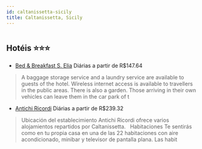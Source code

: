 ```yaml
---
id: caltanissetta-sicily
title: Caltanissetta, Sicily
---
```


<center><img src="https://assets.cosmos-data.com/1/0155a63214ea9d074b758a302ea1f300/499257.jpg" alt="" /></center>


## Hotéis ⭐️⭐️⭐️

-    [Bed & Breakfast S. Elia](https://www.hurb.com/aud/https://www.hurb.com/hoteis/caltanissetta/bed-breakfast-s-elia-JNP-JP884129?cmp=18055) Diárias a partir de R$147.64
   > A baggage storage service and a laundry service are available to guests of the hotel. Wireless internet access is available to travellers in the public areas. There is also a garden. Those arriving in their own vehicles can leave them in the car park of t
-    [Antichi Ricordi](https://www.hurb.com/aud/https://www.hurb.com/hoteis/caltanissetta/antichi-ricordi-JNP-JP380845?cmp=18055) Diárias a partir de R$239.32
   > Ubicación del establecimiento Antichi Ricordi ofrece varios alojamientos repartidos por Caltanissetta.   Habitaciones Te sentirás como en tu propia casa en una de las 22 habitaciones con aire acondicionado, minibar y televisor de pantalla plana. Las habit
